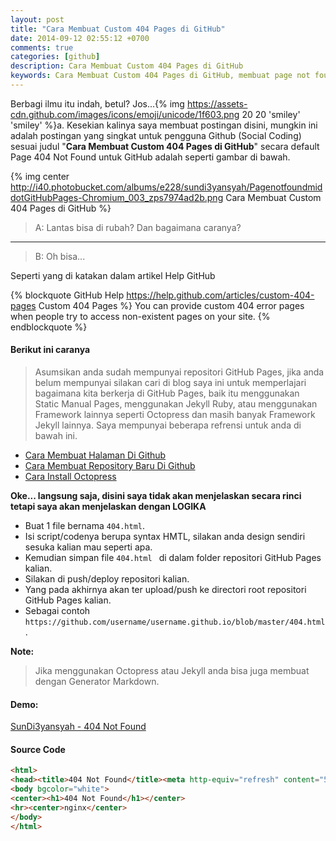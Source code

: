 ```yaml
---
layout: post
title: "Cara Membuat Custom 404 Pages di GitHub"
date: 2014-09-12 02:55:12 +0700
comments: true
categories: [github]
description: Cara Membuat Custom 404 Pages di GitHub
keywords: Cara Membuat Custom 404 Pages di GitHub, membuat page not found github, 404 page not found, github 404, 404 github pages, 
---
```

Berbagi ilmu itu indah, betul? Jos...{% img https://assets-cdn.github.com/images/icons/emoji/unicode/1f603.png 20 20 'smiley' 'smiley' %}a. Kesekian kalinya saya membuat postingan disini, mungkin ini adalah postingan yang singkat untuk pengguna Github (Social Coding) sesuai judul "**Cara Membuat Custom 404 Pages di GitHub**" secara default Page 404 Not Found untuk GitHub adalah seperti gambar di bawah.
<!-- more -->
{% img center http://i40.photobucket.com/albums/e228/sundi3yansyah/PagenotfoundmiddotGitHubPages-Chromium_003_zps7974ad2b.png Cara Membuat Custom 404 Pages di GitHub %}

> A: Lantas bisa di rubah? Dan bagaimana caranya?

-----

> B: Oh bisa...

Seperti yang di katakan dalam artikel Help GitHub

{% blockquote GitHub Help https://help.github.com/articles/custom-404-pages Custom 404 Pages %}
You can provide custom 404 error pages when people try to access non-existent pages on your site.
{% endblockquote %}

#### Berikut ini caranya

> Asumsikan anda sudah mempunyai repositori GitHub Pages, jika anda belum mempunyai silakan cari di blog saya ini untuk memperlajari bagaimana kita berkerja di GitHub Pages, baik itu menggunakan Static Manual Pages, menggunakan Jekyll Ruby, atau menggunakan Framework lainnya seperti Octopress dan masih banyak Framework Jekyll lainnya. Saya mempunyai beberapa refrensi untuk anda di bawah ini.

*   [Cara Membuat Halaman Di Github](http://sundi3yansyah.com/article/2014/09/12/cara-membuat-halaman-di-github/)
*   [Cara Membuat Repository Baru Di Github](http://sundi3yansyah.com/article/2014/08/27/cara-membuat-repository-baru-di-github/)
*   [Cara Install Octopress](http://sundi3yansyah.com/article/2014/07/02/cara-install-octopress/)

**Oke... langsung saja, disini saya tidak akan menjelaskan secara rinci tetapi saya akan menjelaskan dengan LOGIKA**

*   Buat 1 file bernama `404.html`.
*   Isi script/codenya berupa syntax HMTL, silakan anda design sendiri sesuka kalian mau seperti apa.
*   Kemudian simpan file `404.html ` di dalam folder repositori GitHub Pages kalian.
*   Silakan di push/deploy repositori kalian.
*   Yang pada akhirnya akan ter upload/push ke directori root repositori GitHub Pages kalian.
*   Sebagai contoh `https://github.com/username/username.github.io/blob/master/404.html`.

**Note:**
> Jika menggunakan Octopress atau Jekyll anda bisa juga membuat dengan Generator Markdown.

#### Demo:
[SunDi3yansyah - 404 Not Found](http://sundi3yansyah.com/gantengs)

#### Source Code
``` html 404 https://github.com/SunDi3yansyah/SunDi3yansyah.github.io/blob/master/404.html 404.html
<html>
<head><title>404 Not Found</title><meta http-equiv="refresh" content="5;url=http://sundi3yansyah.com"></head>
<body bgcolor="white">
<center><h1>404 Not Found</h1></center>
<hr><center>nginx</center>
</body>
</html>
```